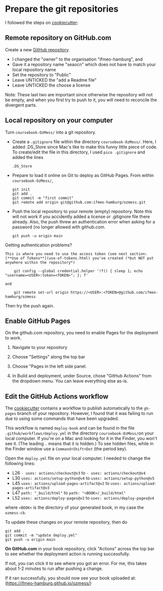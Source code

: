 

# Prepare the git repositories

I followed the steps on [cookiecutter](https://github.com/executablebooks/cookiecutter-jupyter-book):

## Remote repository on GitHub.com

Create a new [GitHub repository](https://github.com/new).  

- I changed the "owner" to the organisation "ifmeo-hamburg", and
- Gave it a repository name "seaocn" which does not have to match your local repository name
- Set the repository to "Public" 
- Leave UNTICKED the "add a Readme file"
- Leave UNTICKED the choose a license

Note: These last two are important since otherwise the repository will not be empty, and when you first try to push to it, you will need to reconcile the divergent parts.

## Local repository on your computer

Turn `coursebook-OzMess/` into a git repository.

- Create a `.gitignore` file within the directory `coursebook-OzMess/`.  Here, I added .DS_Store since Mac's like to make this funny little piece of code.  To create/edit the file in this directory, I used `pico .gitignore` and added the lines
    ```
    .DS_Store
    ```

- Prepare to load it online on Git to deploy as GitHub Pages.  From within `coursebook-OzMess/`, 
    ```
    git init
    git add .
    git commit -m "first commit"
    git remote add origin git@github.com:ifmeo-hamburg/ozmess.git
    ```

- Push the local repository to your remote (empty) repository.  Note this will not work if you accidently added a license or .gitignore file there already.  Also, the push threw an authentication error when asking for a password (no longer allowed with github.com.
    ```
    git push -u origin main
    ```

Getting authentication problems?
```{tip}
This is where you need to use the access token (see next section: [**Use of Tokens**](use-of-tokens.html) you've created (*but NOT put anywhere within the repository*)

    git config --global credential.helper '!f() { sleep 1; echo "username=<USER>:token=<TOKEN>"; }; f'
    
and

    git remote set-url origin https://<USER>:<TOKEN>@github.com/ifmeo-hamburg/ozmess

```

Then try the push again.


## Enable GitHub Pages

On the github.com repository, you need to enable Pages for the deployment to work.

1. Navigate to your repository

2. Choose "Settings" along the top bar

3. Choose "Pages in the left side panel.

4. In Build and deployment, under Source, chose "GitHub Actions" from the dropdown menu.  You can leave everything else as-is.

## Edit the GitHub Actions workflow

The [cookiecutter](https://github.com/executablebooks/cookiecutter-jupyter-book) contains a workflow to publish automatically to the `gh-pages` branch of your repository.  However, I found that it was failing to run due to using some commands that have been upgraded.

This workflow is named `deploy-book` and can be found in the file `.github/workflows/deploy.yml` in the directory `coursebook-OzMess/`on your local computer.  If you're on a Mac and looking for it in the Finder, you won't see it.  (The leading `.` means that it is hidden.)  To see hidden files, while in the Finder window use a `Command+Shift+Dot` (the period key). 

Open the `deploy.yml` file on your local computer.  I needed to change the following lines:

- L26 `- uses: actions/checkout@v3` to `- uses: actions/checkout@v4`
- L30 `uses: actions/setup-python@v4` to `uses: actions/setup-python@v5`
- L45 `uses: actions/upload-pages-artifact@v2` to `uses: actions/upload-pages-artifact@v3`
- L47 `path: "_build/html"` to `path: "<BOOK>/_build/html"`
- L52 `uses: actions/deploy-pages@v2` to `uses: actions/deploy-pages@v4`

where `<BOOK>` is the directory of your generated book, in my case the `ozmess-cb`.

To update these changes on your remote repository, then do

```    
git add .
git commit -m "update deploy.yml"
git push -u origin main
```

**On GitHub.com** in your book repository, click "Actions" across the top bar to see whether the deployment action is running successfully.

If not, you can click it to see where you got an error.  For me, this takes about 1-2 minutes to run after pushing a change.

If it ran successfully, you should now see your book uploaded at: (https://ifmeo-hamburg.github.io/ozmess/)


